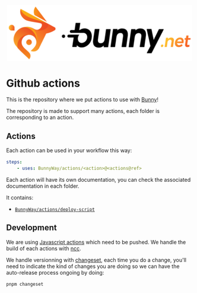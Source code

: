<div align="center">
  <a href="https://bunny.net">
    <img src="https://github.com/BunnyWay/actions/blob/main/docs/images/bunny.png?raw=true" width="500" height="auto" alt="Bunny"/>
  </a>
</div>

Github actions
====

This is the repository where we put actions to use with
[Bunny](https://bunny.net)!

The repository is made to support many actions, each folder is corresponding to
an action.

## Actions

Each action can be used in your workflow this way: 

```yaml
steps:
    - uses: BunnyWay/actions/<action>@<actions@ref>
```

Each action will have its own documentation, you can check the associated documentation
in each folder.

It contains: 

- [`BunnyWay/actions/deploy-script`](./deploy-script) 

## Development

We are using [Javascript
actions](https://help.github.com/en/articles/about-actions#types-of-actions)
which need to be pushed. We handle the build of each actions with 
[ncc](https://github.com/vercel/ncc).

We handle versionning with [changeset](https://github.com/changesets/changesets), each time you do a change, you'll need
to indicate the kind of changes you are doing so we can have the auto-release
process ongoing by doing:

```
pnpm changeset
```
